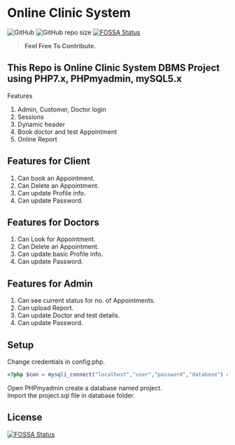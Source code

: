 # Online Clinic System

![GitHub](https://img.shields.io/github/license/Piyushhbhutoria/OnlineClinicSystem)
![GitHub repo size](https://img.shields.io/github/repo-size/Piyushhbhutoria/OnlineClinicSystem)
[![FOSSA Status](https://app.fossa.com/api/projects/git%2Bgithub.com%2FPiyushhbhutoria%2FOnlineClinicSystem.svg?type=shield)](https://app.fossa.com/projects/git%2Bgithub.com%2FPiyushhbhutoria%2FOnlineClinicSystem?ref=badge_shield)

> **Feel Free To Contribute.**

## This Repo is Online Clinic System DBMS Project using PHP7.x, PHPmyadmin, mySQL5.x

Features

1. Admin, Customer, Doctor login
2. Sessions
3. Dynamic header
4. Book doctor and test Appointment
5. Online Report

## Features for Client

1. Can book an Appointment.
2. Can Delete an Appointment.
3. Can update Profile info.
4. Can update Password.

## Features for Doctors

1. Can Look for Appointment.
2. Can Delete an Appointment.
3. Can update basic Profile info.
4. Can update Password.

## Features for Admin

1. Can see current status for no. of Appointments.
2. Can upload Report.
3. Can update Doctor and test details.
4. Can update Password.

## Setup

Change credentials in config.php.

```php
<?php $con = mysqli_connect("localhost","user","password","database") or die(mysqli_error()); ?>
```

Open PHPmyadmin create a database named project.  
Import the project.sql file in database folder.


## License
[![FOSSA Status](https://app.fossa.com/api/projects/git%2Bgithub.com%2FPiyushhbhutoria%2FOnlineClinicSystem.svg?type=large)](https://app.fossa.com/projects/git%2Bgithub.com%2FPiyushhbhutoria%2FOnlineClinicSystem?ref=badge_large)